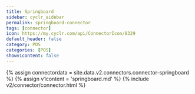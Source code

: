 ```yaml
---
title: Springboard
sidebar: cyclr_sidebar
permalink: springboard-connector
tags: [connector]
icon: https://my.cyclr.com/api/ConnectorIcon/8329
default_header: false
category: POS
categories: [POS]
showv1content: false
---
```

{% assign connectordata = site.data.v2.connectors.connector-springboard %}
{% assign v1content = 'springboard.md' %}
{% include v2/connector/connector.html %}	